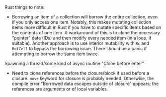 Rust things to note:
- Borrowing an item of a collection will borrow the entire collection, even if you only access one item.
Notably, this makes mutating collection items more difficult in Rust if you have to mutate specific items based on the contents of one item.
A workaround of this is to clone the necessary "pointer" data (IDs) and then modify every needed item (in a loop, if suitable).
Another approach is to use interior mutability with `Rc` and `RefCell` to bypass the borrowing issue. 
There should be a panic if attempting to borrow the same item twice.

Spawning a thread/some kind of async routine
"Clone before enter"
- Need to clone references before the closure/block if used before a closure. `move` keyword for closure is probably needed.
Otherwise, the compile error "Borrowed data escapes outside of closure" appears; the references are arguments or of local variables.
